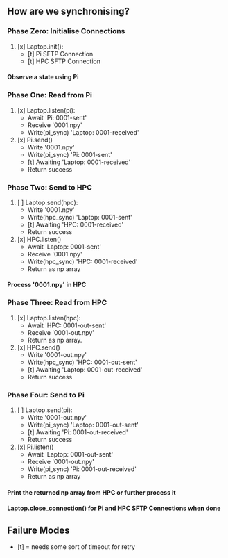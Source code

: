 ## How are we synchronising?
### Phase Zero: Initialise Connections
   1. [x] Laptop.init():
      - [t] Pi SFTP Connection
      - [t] HPC SFTP Connection

#### Observe a state using Pi

### Phase One: Read from Pi
   1. [x] Laptop.listen(pi):
      - Await 'Pi: 0001-sent'
      - Receive '0001.npy'
      - Write(pi_sync) 'Laptop: 0001-received'
   2. [x] Pi.send()
      - Write '0001.npy'
      - Write(pi_sync) 'Pi: 0001-sent'
      - [t] Awaiting 'Laptop: 0001-received'
      - Return success

### Phase Two: Send to HPC
   1. [ ] Laptop.send(hpc):
      - Write '0001.npy'
      - Write(hpc_sync) 'Laptop: 0001-sent'
      - [t] Awaiting 'HPC: 0001-received'
      - Return success
   2. [x] HPC.listen()
      - Await 'Laptop: 0001-sent'
      - Receive '0001.npy'
      - Write(hpc_sync) 'HPC: 0001-received'
      - Return as np array

#### Process '0001.npy' in HPC

### Phase Three: Read from HPC
   1. [x] Laptop.listen(hpc):
      - Await 'HPC: 0001-out-sent'
      - Receive '0001-out.npy'
      - Return as np array.
   2. [x] HPC.send()
      - Write '0001-out.npy'
      - Write(hpc_sync) 'HPC: 0001-out-sent'
      - [t] Awaiting 'Laptop: 0001-out-received'
      - Return success

### Phase Four: Send to Pi
   1. [ ] Laptop.send(pi):
      - Write '0001-out.npy'
      - Write(pi_sync) 'Laptop: 0001-out-sent'
      - [t] Awaiting 'Pi: 0001-out-received'
      - Return success
   2. [x] Pi.listen()
      - Await 'Laptop: 0001-out-sent'
      - Receive '0001-out.npy'
      - Write(pi_sync) 'Pi: 0001-out-received'
      - Return as np array

#### Print the returned np array from HPC or further process it

#### Laptop.close_connection() for Pi and HPC SFTP Connections when done

## Failure Modes
   - [t] = needs some sort of timeout for retry